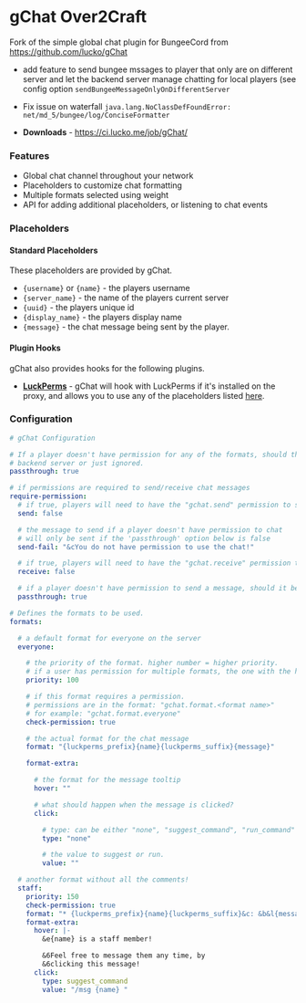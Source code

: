 # gChat Over2Craft
Fork of the simple global chat plugin for BungeeCord from https://github.com/lucko/gChat
* add feature to send bungee mssages to player that only are on different server and let the backend server manage chatting for local players (see config option `sendBungeeMessageOnlyOnDifferentServer`
* Fix issue on waterfall `java.lang.NoClassDefFoundError: net/md_5/bungee/log/ConciseFormatter`

* **Downloads** - <https://ci.lucko.me/job/gChat/>

### Features
* Global chat channel throughout your network
* Placeholders to customize chat formatting
* Multiple formats selected using weight
* API for adding additional placeholders, or listening to chat events

### Placeholders
#### Standard Placeholders
These placeholders are provided by gChat.

* `{username}` or `{name}` - the players username
* `{server_name}` - the name of the players current server
* `{uuid}` - the players unique id
* `{display_name}` - the players display name
* `{message}` - the chat message being sent by the player.

#### Plugin Hooks
gChat also provides hooks for the following plugins.

* [**LuckPerms**](https://github.com/lucko/LuckPerms) - gChat will hook with LuckPerms if it's installed on the proxy, and allows you to use any of the placeholders listed [here](https://github.com/lucko/LuckPerms/wiki/PlaceholderAPI).

### Configuration
```yaml
# gChat Configuration

# If a player doesn't have permission for any of the formats, should the chat message be passed through to the
# backend server or just ignored.
passthrough: true

# if permissions are required to send/receive chat messages
require-permission:
  # if true, players will need to have the "gchat.send" permission to send messages
  send: false

  # the message to send if a player doesn't have permission to chat
  # will only be sent if the 'passthrough' option below is false
  send-fail: "&cYou do not have permission to use the chat!"

  # if true, players will need to have the "gchat.receive" permission to receive messages
  receive: false

  # if a player doesn't have permission to send a message, should it be passed through to the backend server?
  passthrough: true

# Defines the formats to be used.
formats:

  # a default format for everyone on the server
  everyone:

    # the priority of the format. higher number = higher priority.
    # if a user has permission for multiple formats, the one with the highest priority will be used.
    priority: 100

    # if this format requires a permission.
    # permissions are in the format: "gchat.format.<format name>"
    # for example: "gchat.format.everyone"
    check-permission: true

    # the actual format for the chat message
    format: "{luckperms_prefix}{name}{luckperms_suffix}{message}"

    format-extra:

      # the format for the message tooltip
      hover: ""

      # what should happen when the message is clicked?
      click:

        # type: can be either "none", "suggest_command", "run_command" or "open_url"
        type: "none"

        # the value to suggest or run.
        value: ""

  # another format without all the comments!
  staff:
    priority: 150
    check-permission: true
    format: "* {luckperms_prefix}{name}{luckperms_suffix}&c: &b&l{message}"
    format-extra:
      hover: |-
        &e{name} is a staff member!

        &6Feel free to message them any time, by
        &6clicking this message!
      click:
        type: suggest_command
        value: "/msg {name} "
```
